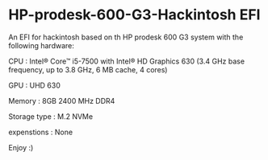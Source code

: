 # HP-prodesk-600-G3-Hackintosh EFI  
An EFI for hackintosh based on th HP prodesk 600 G3 system with the following hardware:  
  
CPU : Intel® Core™ i5-7500 with Intel® HD Graphics 630 (3.4 GHz base frequency, up to 3.8 GHz, 6 MB cache, 4 cores)  
  
GPU : UHD 630  
  
Memory : 8GB 2400 MHz DDR4  
  
Storage type : M.2 NVMe
    
expenstions : None

Enjoy :)
